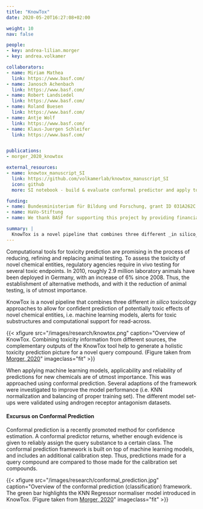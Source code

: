 ```yaml
---
title: "KnowTox"
date: 2020-05-20T16:27:08+02:00

weight: 10
nav: false

people:
- key: andrea-lilian.morger
- key: andrea.volkamer

collaborators:
- name: Miriam Mathea
  link: https://www.basf.com/
- name: Janosch Achenbach
  link: https://www.basf.com/
- name: Robert Landsiedel
  link: https://www.basf.com/
- name: Roland Buesen
  link: https://www.basf.com/
- name: Antje Wolf
  link: https://www.basf.com/
- name: Klaus-Juergen Schleifer
  link: https://www.basf.com/


publications:
- morger_2020_knowtox

external_resources:
- name: knowtox_manuscript_SI
  link: https://github.com/volkamerlab/knowtox_manuscript_SI
  icon: github
  more: SI notebook - build & evaluate conformal predictor and apply to external data

funding:
- name: Bundesministerium für Bildung und Forschung, grant ID 031A262C
- name: HaVo-Stiftung
- name: We thank BASF for supporting this project by providing financial resources

summary: |
  KnowTox is a novel pipeline that combines three different _in silico_ toxicology approaches to allow for confident prediction of potentially toxic effects of novel chemical entities, i.e. machine learning models, alerts for toxic substructures and computational support for read-across.
---
```


Computational tools for toxicity prediction are promising in the process of reducing, refining and replacing animal testing. To assess the toxicity of novel chemical entities, regulatory agencies require in vivo testing for several toxic endpoints. In 2010, roughly 2.9 million laboratory animals have been deployed in Germany, with an increase of 6% since 2008. Thus, the establishment of alternative methods, and with it the reduction of animal testing, is of utmost importance.

KnowTox is a novel pipeline that combines three different _in silico_ toxicology approaches to allow for confident prediction of potentially toxic effects of novel chemical entities, i.e. machine learning models, alerts for toxic substructures and computational support for read-across.

{{< xfigure src="/images/research/knowtox.png" caption="Overview of KnowTox. Combining toxicity information from different sources, the complementary outputs of the KnowTox tool help to generate a holistic toxicity prediction picture for a novel query compound. (Figure taken from [Morger, 2020](/publications/#morger_2020_knowtox.)" imageclass="fit" >}}

When applying machine learning models, applicability and reliability of predictions for new chemicals are of utmost importance. This was approached using conformal prediction. Several adaptions of the framework were investigated to improve the model performance (i.e. KNN normalization and balancing of proper training set). The different model set-ups were validated using androgen receptor antagonism datasets.

<!-- TODO : add something about read across and structural alerts? -->

#### Excursus on Conformal Prediction

Conformal prediction is a recently promoted method for confidence estimation. A conformal predictor returns, whether enough evidence is given to reliably assign the query substance to a certain class. The conformal prediction framework is built on top of machine learning models, and includes an additional calibration step. Thus, predictions made for a query compound are compared to those made for the calibration set compounds.

{{< xfigure src="/images/research/conformal_prediction.jpg" caption="Overview of the conformal prediction (classification) framework. The green bar highlights the KNN Regressor normaliser model introduced in KnowTox. (Figure taken from [Morger, 2020](/publications/#morger_2020_knowtox.)" imageclass="fit" >}}
